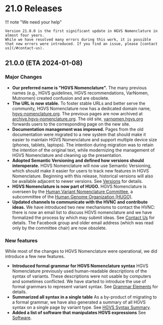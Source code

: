 # 21.0 Releases

!!! note "We need your help"

    Version 21.0.0 is the first significant update in HGVS Nomenclature in almost four years.
    While we have resolved many errors during this work, it is possible that new errors were introduced. If you find an issue, please [contact us](/#contact-us).

## 21.0.0 (ETA 2024-01-08)

### Major Changes

- **Our preferred name is "HGVS Nomenclature".** The many previous names (e.g., HGVS guidelines, HGVS recommendations, VarNomen, Mutnomen) created confusion and are obsolete.
- **The URL is now stable.** To foster stable URLs and better serve the community, HGVS Nomenclature now has a dedicated domain name, [hgvs-nomenclature.org](hgvs-nomenclature.org). The previous pages are now archived at [archive.hgvs-nomenclature.org](https://archive.hgvs-nomenclature.org/). The old site, [varnomen.hgvs.org](https://varnomen.hgvs.org/) forwards users to the corresponding page on the new site.
- **Documentation management was improved.** Pages from the old documentation were migrated to a new system that should make it easier to maintain HGVS Nomenclature and support multiple device size (phones, tablets, laptops). The intention during migration was to retain the intention of the original text, while modernizing the management of HGVS Nomenclature and cleaning up the presentation.
- **Adopted Semantic Versioning and defined how versions should interoperate.** HGVS Nomenclature will now use Semantic Versioning, which should make it easier for users to track new features in HGVS Nomenclature. Beginning with this release, historical versions will also be available adjacent to newer versions. See [Versions](..) for details.
- **HGVS Nomenclature is now part of HUGO.** HGVS Nomenclature is overseen by the [Human Variant Nomenclature Committee](/hvnc/), a subcommittee of the [Human Genome Organization (HUGO)](https://www.hugo-international.org/).
- **Updated channels to communicate with the HVNC and contribute ideas.** We have introduced two new mechanisms to contact the HVNC: there is now an email list to discuss HGVS nomenclature and we have formalized the process by which may submit ideas. See [Contact Us](/#contact-us) for details. The Facebook group and older email address (which was read only by the committee chair) are now obsolete.

### New features

While most of the changes to HGVS Nomenclature were operational, we did introduce a few new features.

- **Introduced formal grammar for HGVS Nomenclature syntax** HGVS Nomenclature previously used human-readable descriptions of the syntax of variants. These descriptions were not usable by computers and sometimes conflicted. We have started to introduce the use of formal grammars to represent variant syntax. See [Grammar Elements](../../recommendations/grammar/) for details.
- **Summarized all syntax in a single table** As a by-product of migrating to a formal grammar, we have also generated a summary of all HGVS syntax on a single page by variant type. See [HGVS Syntax Summary](/recommendations/summary/).
- **Added a list of software that manipulates HGVS expressions** See [Software](/software).

